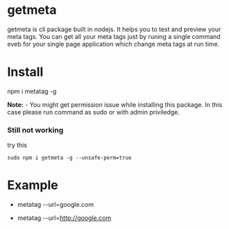 # getmeta

getmeta is cli package built in nodejs. It helps you to test and preview your meta tags. You can get all your meta tags just by runing a single command eveb for your single page application which change meta tags at run time.

# Install

npm i metatag -g

**Note:** - You might get permission issue while installing this package. In this case please run command as sudo or with admin priviledge.

### Still not working

try this

```
sudo npm i getmeta -g --unsafe-perm=true
```

# Example 

* metatag --url=google.com

* metatag --url=http://google.com
